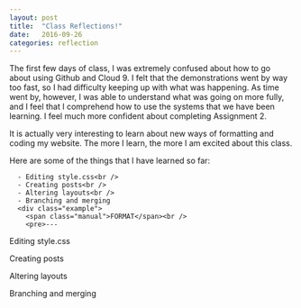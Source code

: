 ```yaml
---
layout: post
title:  "Class Reflections!"
date:   2016-09-26
categories: reflection
---
```

The first few days of class, I was extremely confused about how to go about using Github and Cloud 9. I felt that the demonstrations went by way too fast, so I had difficulty keeping up with what was happening. As time went by, however, I was able to understand what was going on more fully, and I feel that I comprehend how to use the systems that we have been learning. I feel much more confident about completing Assignment 2.

It is actually very interesting to learn about new ways of formatting and coding my website. The more I learn, the more I am excited about this class.

Here are some of the things that I have learned so far:

<p>  <div class="manual-content">

      - Editing style.css<br />
      - Creating posts<br />  
      - Altering layouts<br />
      - Branching and merging
      <div class="example">
        <span class="manual">FORMAT</span><br />
        <pre>---

Editing style.css

Creating posts

Altering layouts

Branching and merging
